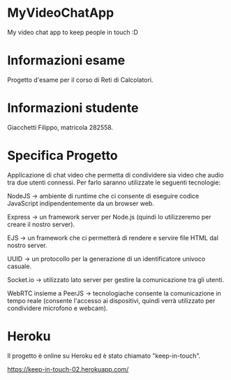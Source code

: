 # MyVideoChatApp
My video chat app to keep people in touch :D

# Informazioni esame
Progetto d'esame per il corso di Reti di Calcolatori. 

# Informazioni studente
Giacchetti Filippo, matricola 282558.

# Specifica Progetto
Applicazione di chat video che permetta di condividere sia video che audio tra due utenti connessi. Per farlo saranno utilizzate le seguenti tecnologie: 

NodeJS -> ambiente di runtime che ci consente di eseguire codice JavaScript indipendentemente da un browser web.

Express -> un framework server per Node.js (quindi lo utilizzeremo per creare il nostro server).

EJS -> un framework che ci permetterà di rendere e servire file HTML dal nostro server.

UUID -> un protocollo per la generazione di un identificatore univoco casuale.

Socket.io -> utilizzato lato server per gestire la comunicazione tra gli utenti.

WebRTC insieme a PeerJS -> tecnologiache consente la comunicazione in tempo reale (consente l'accesso ai dispositivi, quindi verrà utilizzato per condividere microfono e webcam).

# Heroku
Il progetto è online su Heroku ed è stato chiamato "keep-in-touch".

https://keep-in-touch-02.herokuapp.com/


